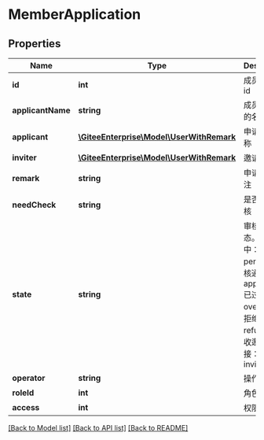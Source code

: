 # MemberApplication

## Properties
Name | Type | Description | Notes
------------ | ------------- | ------------- | -------------
**id** | **int** | 成员申请的 id | [optional] 
**applicantName** | **string** | 成员申请时的名称 | [optional] 
**applicant** | [**\GiteeEnterprise\Model\UserWithRemark**](UserWithRemark.md) | 申请时的名称 | [optional] 
**inviter** | [**\GiteeEnterprise\Model\UserWithRemark**](UserWithRemark.md) | 邀请者信息 | [optional] 
**remark** | **string** | 申请时的备注 | [optional] 
**needCheck** | **string** | 是否需要审核 | [optional] 
**state** | **string** | 审核的状态。申请中：pending; 审核通过: approved; 已过期: overdue; 已拒绝: refused; 接收邀请链接：invite_pass | [optional] 
**operator** | **string** | 操作者 | [optional] 
**roleId** | **int** | 角色 ID | [optional] 
**access** | **int** | 权限属性 | [optional] 

[[Back to Model list]](../../README.md#documentation-for-models) [[Back to API list]](../../README.md#documentation-for-api-endpoints) [[Back to README]](../../README.md)


